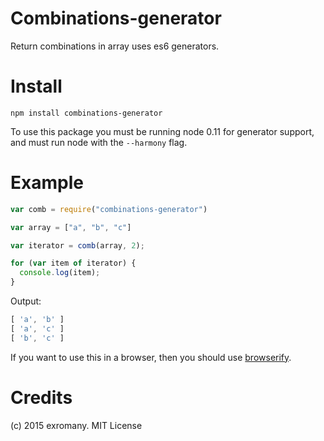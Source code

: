 Combinations-generator
===================
Return combinations in array uses es6 generators.

# Install

```
npm install combinations-generator
```

To use this package you must be running node 0.11 for generator support, and must run node with the `--harmony` flag.

# Example

```javascript
var comb = require("combinations-generator")

var array = ["a", "b", "c"]

var iterator = comb(array, 2);

for (var item of iterator) {
  console.log(item);
}
```

Output:

```javascript
[ 'a', 'b' ]
[ 'a', 'c' ]
[ 'b', 'c' ]
```

If you want to use this in a browser, then you should use [browserify](http://browserify.org/).

# Credits
(c) 2015 exromany. MIT License
